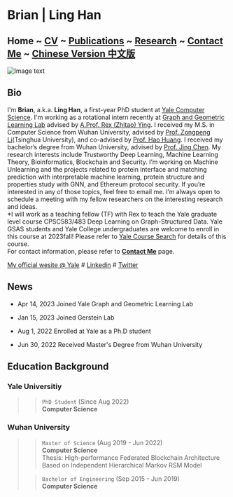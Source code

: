 # Brian | Ling Han
## Home  ~  [CV](https://www.linghan.me/CV)  ~   [Publications](https://www.linghan.me/publications)  ~  [Research](https://www.linghan.me/research)  ~   [Contact Me](https://www.linghan.me/CM)  ~  [Chinese Version 中文版](https://www.linghan.me/Chinese)
![Image text](https://cpsc.yale.edu/sites/default/files/styles/people_thumbnail/public/pictures/picture-4584-1665512254.jpg?itok=IApMI3ZT)

## Bio
I'm **Brian**, a.k.a. **Ling Han**, a first-year PhD student at [Yale Computer Science](https://cpsc.yale.edu). I'm working as a rotational intern recently at [Graph and Geometric Learning Lab](https://www.cs.yale.edu/homes/ying-rex/) advised by [A.Prof. Rex (Zhitao) Ying](https://cpsc.yale.edu/people/zhitao-ying). I received my M.S. in Computer Science from Wuhan University, advised by [Prof. Zongpeng Li](https://scholar.google.com/citations?user=UnsBY_AAAAAJ&hl=en)(Tsinghua University), and co-advised by [Prof. Hao Huang](http://cs.whu.edu.cn/info/1019/2467.htm#). I received my bachelor’s degree from Wuhan University, advised by [Prof. Jing Chen](https://cse.whu.edu.cn/info/1272/3389.htm). My research interests include Trustworthy Deep Learning, Machine Learning Theory, Bioinformatics, Blockchain and Security. I’m working on Machine Unlearning and the projects related to protein interface and matching prediction with interpretable machine learning, protein structure and properties study with GNN, and Ethereum protocol security. If you’re interested in any of those topics, feel free to email me. I’m always open to schedule a meeting with my fellow researchers on the interesting research and ideas. <br>
*I will work as a teaching fellow (TF) with Rex to teach the Yale graduate level course CPSC583/483 Deep Learning on Graph-Structured Data. Yale GSAS students and Yale College undergraduates are welcome to enroll in this course at 2023fall! Please refer to [Yale Course Search](https://courses.yale.edu/?srcdb=202303&col=GS&dept=CPSC) for details of this course.<br>
For contact information, please refer to **[Contact Me](CM)** page.


[My official wesite @ Yale](https://cpsc.yale.edu/people/ling-han) # 
[Linkedin](https://www.linkedin.com/in/ling-han-brian) # 
[Twitter](https://twitter.com/BRIANHANL)<br>

## News
* Apr 14, 2023 Joined Yale Graph and Geometric Learning Lab

* Jan 15, 2023 Joined Gerstein Lab

* Aug 1, 2022 Enrolled at Yale as a Ph.D student

* Jun 30, 2022 Received Master's Degree from Wuhan University


## Education Background
### Yale Universitiy 
>> `PhD Student` (Since Aug 2022) <br>
>> **Computer Science**

### Wuhan University
>> `Master of Science` (Aug 2019 - Jun 2022) <br>
>> **Computer Science**<br>
>> Thesis: High-performance Federated Blockchain Architecture Based on Independent Hierarchical Markov RSM Model
>
>> `Bachelor of Engineering` (Sep 2015 - Jun 2019) <br>
>> **Computer Science**


